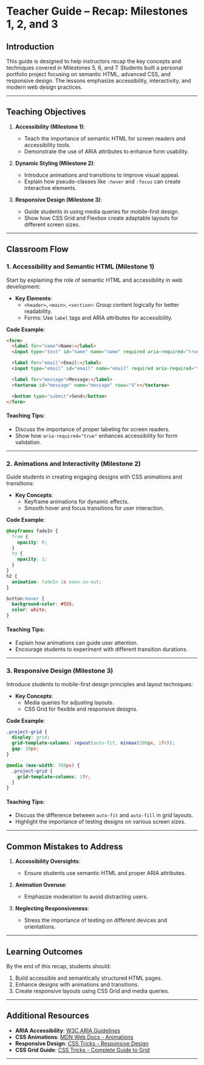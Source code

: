 # **Teacher Guide – Recap: Milestones 1, 2, and 3**

## **Introduction**

This guide is designed to help instructors recap the key concepts and techniques covered in Milestones 5, 6, and 7. Students built a personal portfolio project focusing on semantic HTML, advanced CSS, and responsive design. The lessons emphasize accessibility, interactivity, and modern web design practices.

---

## **Teaching Objectives**

1. **Accessibility (Milestone 1)**:

   - Teach the importance of semantic HTML for screen readers and accessibility tools.
   - Demonstrate the use of ARIA attributes to enhance form usability.

2. **Dynamic Styling (Milestone 2)**:

   - Introduce animations and transitions to improve visual appeal.
   - Explain how pseudo-classes like `:hover` and `:focus` can create interactive elements.

3. **Responsive Design (Milestone 3)**:
   - Guide students in using media queries for mobile-first design.
   - Show how CSS Grid and Flexbox create adaptable layouts for different screen sizes.

---

## **Classroom Flow**

### **1. Accessibility and Semantic HTML (Milestone 1)**

Start by explaining the role of semantic HTML and accessibility in web development:

- **Key Elements**:
  - `<header>`, `<main>`, `<section>`: Group content logically for better readability.
  - Forms: Use `label` tags and ARIA attributes for accessibility.

**Code Example**:

```html
<form>
  <label for="name">Name:</label>
  <input type="text" id="name" name="name" required aria-required="true" />

  <label for="email">Email:</label>
  <input type="email" id="email" name="email" required aria-required="true" />

  <label for="message">Message:</label>
  <textarea id="message" name="message" rows="4"></textarea>

  <button type="submit">Send</button>
</form>
```

#### **Teaching Tips**:

- Discuss the importance of proper labeling for screen readers.
- Show how `aria-required="true"` enhances accessibility for form validation.

---

### **2. Animations and Interactivity (Milestone 2)**

Guide students in creating engaging designs with CSS animations and transitions:

- **Key Concepts**:
  - Keyframe animations for dynamic effects.
  - Smooth hover and focus transitions for user interaction.

**Code Example**:

```css
@keyframes fadeIn {
  from {
    opacity: 0;
  }
  to {
    opacity: 1;
  }
}
h2 {
  animation: fadeIn 1s ease-in-out;
}

button:hover {
  background-color: #555;
  color: white;
}
```

#### **Teaching Tips**:

- Explain how animations can guide user attention.
- Encourage students to experiment with different transition durations.

---

### **3. Responsive Design (Milestone 3)**

Introduce students to mobile-first design principles and layout techniques:

- **Key Concepts**:
  - Media queries for adjusting layouts.
  - CSS Grid for flexible and responsive designs.

**Code Example**:

```css
.project-grid {
  display: grid;
  grid-template-columns: repeat(auto-fit, minmax(200px, 1fr));
  gap: 20px;
}

@media (max-width: 768px) {
  .project-grid {
    grid-template-columns: 1fr;
  }
}
```

#### **Teaching Tips**:

- Discuss the difference between `auto-fit` and `auto-fill` in grid layouts.
- Highlight the importance of testing designs on various screen sizes.

---

## **Common Mistakes to Address**

1. **Accessibility Oversights**:

   - Ensure students use semantic HTML and proper ARIA attributes.

2. **Animation Overuse**:

   - Emphasize moderation to avoid distracting users.

3. **Neglecting Responsiveness**:
   - Stress the importance of testing on different devices and orientations.

---

## **Learning Outcomes**

By the end of this recap, students should:

1. Build accessible and semantically structured HTML pages.
2. Enhance designs with animations and transitions.
3. Create responsive layouts using CSS Grid and media queries.

---

## **Additional Resources**

- **ARIA Accessibility**: [W3C ARIA Guidelines](https://www.w3.org/WAI/standards-guidelines/aria/)
- **CSS Animations**: [MDN Web Docs - Animations](https://developer.mozilla.org/en-US/docs/Web/CSS/animation)
- **Responsive Design**: [CSS Tricks - Responsive Design](https://css-tricks.com/snippets/css/a-guide-to-responsive-design/)
- **CSS Grid Guide**: [CSS Tricks - Complete Guide to Grid](https://css-tricks.com/snippets/css/complete-guide-grid/)

---
